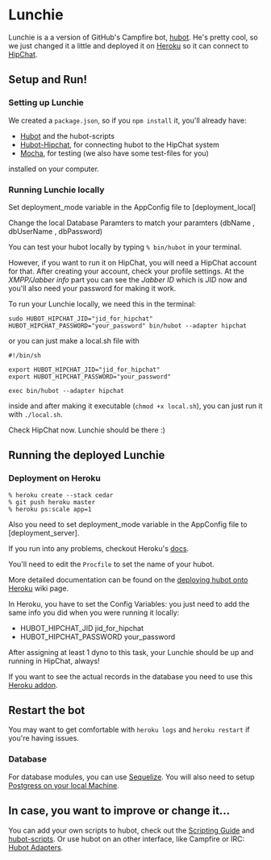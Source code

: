 # Lunchie

Lunchie is a a version of GitHub's Campfire bot, [hubot](https://hubot.github.com/). He's pretty cool, so we just changed it a little and deployed it on [Heroku](http://www.heroku.com) so it can connect to [HipChat](https://www.hipchat.com/).

## Setup and Run!

### Setting up Lunchie

We created a `package.json`, so if you `npm install` it, you'll already have:

- [Hubot](https://hubot.github.com/) and the hubot-scripts
- [Hubot-Hipchat](https://github.com/hipchat/hubot-hipchat), for connecting hubot to the HipChat system
- [Mocha](http://visionmedia.github.io/mocha/), for testing (we also have some test-files for you)

installed on your computer.

### Running Lunchie locally

Set deployment_mode variable in the AppConfig file to [deployment_local]

Change the local Database Paramters to match your paramters (dbName , dbUserName , dbPassword)

You can test your hubot locally by typing `% bin/hubot` in your terminal.

However, if you want to run it on HipChat, you will need a HipChat account for that. After creating your account, check your profile settings. At the *XMPP/Jabber info* part you can see the *Jabber ID* which is *JID* now and you'll also need your password for making it work.

To run your Lunchie locally, we need this in the terminal:

    sudo HUBOT_HIPCHAT_JID="jid_for_hipchat" HUBOT_HIPCHAT_PASSWORD="your_password" bin/hubot --adapter hipchat

or you can just make a local.sh file with

    #!/bin/sh

    export HUBOT_HIPCHAT_JID="jid_for_hipchat"
    export HUBOT_HIPCHAT_PASSWORD="your_password"

    exec bin/hubot --adapter hipchat

inside and after making it executable (`chmod +x local.sh`), you can just run it with `./local.sh`.

Check HipChat now. Lunchie should be there :)

## Running the deployed Lunchie

### Deployment on Heroku

    % heroku create --stack cedar
    % git push heroku master
    % heroku ps:scale app=1

Also you need to set deployment_mode variable in the AppConfig file to [deployment_server].

If you run into any problems, checkout Heroku's [docs](https://devcenter.heroku.com/articles/getting-started-with-nodejs-o).

You'll need to edit the `Procfile` to set the name of your hubot.

More detailed documentation can be found on the
[deploying hubot onto Heroku](https://github.com/github/hubot/blob/master/docs/deploying/heroku.md) wiki page.

In Heroku, you have to set the Config Variables: you just need to add the same info you did when you were running it locally:

- HUBOT_HIPCHAT_JID      jid_for_hipchat
- HUBOT_HIPCHAT_PASSWORD your_password

After assigning at least 1 dyno to this task, your Lunchie should be up and running in HipChat, always!

If you want to see the actual records in the database you need to use this [Heroku addon](https://addons.heroku.com/pgbackups).

## Restart the bot

You may want to get comfortable with `heroku logs` and `heroku restart`
if you're having issues.

### Database

For database modules, you can use [Sequelize](http://sequelizejs.com/articles/getting-started).
You will also need to setup [Postgress on your local Machine](https://wiki.postgresql.org/wiki/Detailed_installation_guides).

## In case, you want to improve or change it...

You can add your own scripts to hubot, check out the [Scripting Guide](https://github.com/github/hubot/blob/master/docs/scripting.md) and [hubot-scripts](https://github.com/github/hubot-scripts).
Or use hubot on an other interface, like Campfire or IRC: [Hubot Adapters](https://github.com/github/hubot/blob/master/docs/adapters.md).
